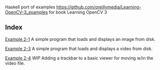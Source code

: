 Haskell port of examples
https://github.com/oreillymedia/Learning-OpenCV-3_examples for book Learning
OpenCV 3


## Index

[Example 2-1](src/example_02_01.hs) A simple program that loads and displays an
image from disk.

[Example 2-3](src/example_02_03.hs) A simple program that loads and displays a
video from disk.

[Example 2-4](src/example_02_04.hs) *WIP* Adding a trackbar to a basic viewer
for moving w/in the video file.
